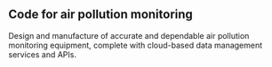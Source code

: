 ## Code for air pollution monitoring

Design and manufacture of accurate and dependable air pollution monitoring equipment, complete with cloud-based data management services and APIs. 


